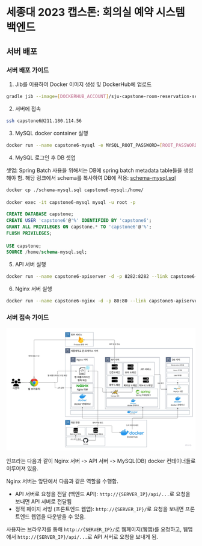 # 세종대 2023 캡스톤: 회의실 예약 시스템 백엔드

## 서버 배포

### 서버 배포 가이드

1. Jib를 이용하여 Docker 이미지 생성 및 DockerHub에 업로드
```bash
gradle jib --image=[DOCKERHUB_ACCOUNT]/sju-capstone-room-reservation-server
```

2. 서버에 접속

```bash
ssh capstone6@211.180.114.56
```

3. MySQL docker container 실행

```bash
docker run --name capstone6-mysql -e MYSQL_ROOT_PASSWORD=[ROOT_PASSWORD] -d -p 3306:3306 mysql
```

4. MySQL 로그인 후 DB 셋업

셋업: Spring Batch 사용을 위해서는 DB에 spring batch metadata table들을 생성해야 함.
해당 링크에서 schema를 복사하여 DB에 적용: [schema-mysql.sql](https://github.com/spring-projects/spring-batch/blob/main/spring-batch-core/src/main/resources/org/springframework/batch/core/schema-mysql.sql)

```bash
docker cp ./schema-mysql.sql capstone6-mysql:/home/

docker exec -it capstone6-mysql mysql -u root -p
```

```sql
CREATE DATABASE capstone;
CREATE USER 'capstone6'@'%' IDENTIFIED BY 'capstone6';
GRANT ALL PRIVILEGES ON capstone.* TO 'capstone6'@'%';
FLUSH PRIVILEGES;

USE capstone;
SOURCE /home/schema-mysql.sql;
```

5. API 서버 실행

```bash
docker run --name capstone6-apiserver -d -p 8282:8282 --link capstone6-mysql:mysql -v $(pwd)/app/data:/app/data:rw wlghks0314/sju-capstone-room-reservation-server
```

6. Nginx 서버 실행

```bash
docker run --name capstone6-nginx -d -p 80:80 --link capstone6-apiserver:wlghks0314/sju-capstone-room-reservation-server -v $(pwd)/nginx.conf:/etc/nginx/nginx.conf -v $(pwd)/nginx/conf.d:/etc/nginx/conf.d -v $(pwd)/web/frontend:/var/www/capstone/frontend nginx
```

### 서버 접속 가이드

![architecture](./media/architecture.jpg)

인프라는 다음과 같이 Nginx 서버 -> API 서버 -> MySQL(DB) docker 컨테이너들로 이루어져 있음.

Nginx 서버는 앞단에서 다음과 같은 역할을 수행함.

- API 서버로 요청을 전달 (백엔드 API): `http://{SERVER_IP}/api/...`로 요청을 보내면 API 서버로 전달됨
- 정적 페이지 서빙 (프론트엔드 웹앱): `http://{SERVER_IP}/`로 요청을 보내면 프론트엔드 웹앱을 다운받을 수 있음.

사용자는 브라우저를 통해 `http://{SERVER_IP}/`로 웹페이지(웹앱)를 요청하고, 웹앱에서 `http://{SERVER_IP}/api/...`로 API 서버로 요청을 보내게 됨.